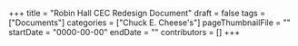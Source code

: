 +++
title = "Robin Hall CEC Redesign Document"
draft = false
tags = ["Documents"]
categories = ["Chuck E. Cheese's"]
pageThumbnailFile = ""
startDate = "0000-00-00"
endDate = ""
contributors = []
+++
